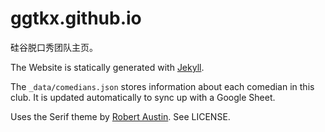 # ggtkx.github.io
硅谷脱口秀团队主页。

The Website is statically generated with [Jekyll](https://jekyllrb.com/).

The `_data/comedians.json` stores information about each comedian in this club. It is updated automatically to sync up with a Google Sheet.

Uses the Serif theme by [Robert Austin](https://github.com/zerostaticthemes). See LICENSE.